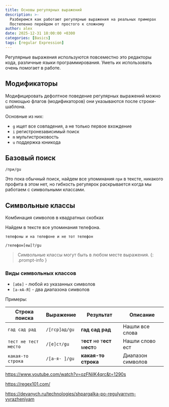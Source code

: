 ```yaml
---
title: Основы регулярных выражений
description: >-
  Разберемся как работают регулярные выражения на реальных примерах
  Постепенно перейдем от простого к сложному
author: alex
date: 2025-12-31 18:00:00 +0300
categories: [Basics]
tags: [regular Expression]
---
```


Регулярные выражения используются повсеместно это редакторы кода, различные языки программирования. 
Уметь их использовать очень помогает в работе.

## Модификаторы

Модифицировать дефолтное поведение регулярных выражений можно с помощью флагов (модификаторов) они указываются после строки-шаблона.

Основные из них:

- `g` ищет все совпадения, а не только первое вхождение
- `i` регистронезависимый поиск
- `m` мультистроковость
- `u` поддержка юникода

## Базовый поиск

````regexp
/при/gu
````

Это пока обычный поиск, найдем все упоминания `при` в тексте, никакого профита в этом нет, но гибкость регулярок раскрывается когда мы работаем с символьными классами.

## Символьные классы
 
Комбинация символов в квадратных скобках

Найдем в тексте все упоминания телефона.

````text
телефоны и на телефоне и не тот телефон
````

````regexp
/телефон[еы]?/gu
````

> Символьные классы могут быть в любом месте выражения.
{: .prompt-info }

### Виды символьных классов

- `[абв]` - любой из указанных символов
- `[а-яА-Я]` - два диапазона символов
 
Примеры:

| Строка поиска        | Выражение     | Результат                      | Описание          |
|----------------------|---------------|--------------------------------|-------------------|
| `гад сад рад`        | `/[гср]ад/gu` | **гад сад рад**                | Нашли все слова   |
| `тест не тест место` | `/[е]ст/gu`   | т**ест** не т**ест** м**ест**о | Нашли слово ест   | 
| `какая-то строка`    | `/[а-я- ]/gu` | **какая-то строка**            | Диапазон символов | 

https://www.youtube.com/watch?v=ozFNilK4qrc&t=1290s

https://regex101.com/

https://devanych.ru/technologies/shpargalka-po-regulyarnym-vyrazheniyam
